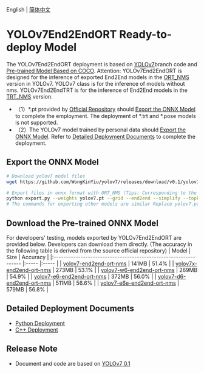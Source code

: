 English | [简体中文](README_CN.md)

# YOLOv7End2EndORT Ready-to-deploy Model

The YOLOv7End2EndORT deployment is based on [YOLOv7](https://github.com/WongKinYiu/yolov7/tree/v0.1)branch code and [Pre-trained Model Based on COCO](https://github.com/WongKinYiu/yolov7/releases/tag/v0.1). Attention: YOLOv7End2EndORT is designed for the inference of exported End2End models in the [ORT_NMS](https://github.com/WongKinYiu/yolov7/blob/main/models/experimental.py#L87) version in YOLOv7. YOLOv7 class is for the inference of models without nms. YOLOv7End2EndTRT is for the inference of End2End models in the [TRT_NMS](https://github.com/WongKinYiu/yolov7/blob/main/models/experimental.py#L111) version.

  - （1）*.pt provided by [Official Repository](https://github.com/WongKinYiu/yolov7/releases/tag/v0.1) should [Export the ONNX Model](#导出ONNX模型) to complete the employment. The deployment of *.trt and *.pose models is not supported.
  - （2）The YOLOv7 model trained by personal data should [Export the ONNX Model](#%E5%AF%BC%E5%87%BAONNX%E6%A8%A1%E5%9E%8B). Refer to [Detailed Deployment Documents](#详细部署文档) to complete the deployment.


## Export the ONNX Model

```bash
# Download yolov7 model files
wget https://github.com/WongKinYiu/yolov7/releases/download/v0.1/yolov7.pt

# Export files in onnx format with ORT_NMS (Tips: Corresponding to the code of YOLOv7 release v0.1)
python export.py --weights yolov7.pt --grid --end2end --simplify --topk-all 100 --iou-thres 0.65 --conf-thres 0.35 --img-size 640 640 --max-wh 640
# The commands for exporting other models are similar Replace yolov7.pt with yolov7x.pt yolov7-d6.pt yolov7-w6.pt ...
```

## Download the Pre-trained ONNX Model

For developers' testing, models exported by YOLOv7End2EndORT are provided below. Developers can download them directly. (The accuracy in the following table is derived from the source official repository)
| Model                                                               | Size    | Accuracy    |
|:---------------------------------------------------------------- |:----- |:----- |
| [yolov7-end2end-ort-nms](https://bj.bcebos.com/paddlehub/fastdeploy/yolov7-end2end-ort-nms.onnx) | 141MB | 51.4% |
| [yolov7x-end2end-ort-nms](https://bj.bcebos.com/paddlehub/fastdeploy/yolov7x-end2end-ort-nms.onnx) | 273MB | 53.1% |
| [yolov7-w6-end2end-ort-nms](https://bj.bcebos.com/paddlehub/fastdeploy/yolov7-w6-end2end-ort-nms.onnx) | 269MB | 54.9% |
| [yolov7-e6-end2end-ort-nms](https://bj.bcebos.com/paddlehub/fastdeploy/yolov7-e6-end2end-ort-nms.onnx) | 372MB | 56.0% |
| [yolov7-d6-end2end-ort-nms](https://bj.bcebos.com/paddlehub/fastdeploy/yolov7-d6-end2end-ort-nms.onnx) | 511MB | 56.6% |
| [yolov7-e6e-end2end-ort-nms](https://bj.bcebos.com/paddlehub/fastdeploy/yolov7-e6e-end2end-ort-nms.onnx) | 579MB | 56.8% |


## Detailed Deployment Documents

- [Python Deployment](python)
- [C++ Deployment](cpp)


## Release Note

- Document and code are based on [YOLOv7 0.1](https://github.com/WongKinYiu/yolov7/tree/v0.1) 
